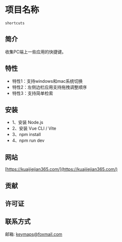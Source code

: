# 项目名称
    shortcuts
## 简介
收集PC端上一些应用的快捷键。

## 特性
- 特性1：支持windows和mac系统切换
- 特性2：左侧边栏应用支持拖拽调整顺序
- 特性3：支持简单检索

## 安装
- 1、安装 Node.js
- 2、安装 Vue CLI / Vite
- 3、npm install
- 4、npm run dev
## 网站
[https://kuaijiejian365.com/](https://kuaijiejian365.com/)

## 贡献

## 许可证

## 联系方式
邮箱: keymaps@foxmail.com
